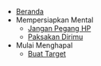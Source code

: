 - [Beranda](/)
- Mempersiapkan Mental
  - [Jangan Pegang HP](/jangan-pegang-hp)
  - [Paksakan Dirimu](/paksakan-dirimu)
- Mulai Menghapal
  - [Buat Target](/buat-target)
